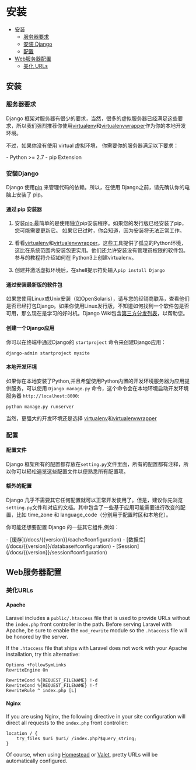 # 安装

- [安装](#installation)
    - [服务器要求](#server-requirements)
    - [安装 Django](#installing-django)
    - [配置](#configuration)
- [Web服务器配置](#web-server-configuration)
    - [美化 URLs](#pretty-urls)

<a name="installation"></a>
## 安装


<a name="server-requirements"></a>
### 服务器要求

Django 框架对服务器有很少的要求，当然，很多的虚拟服务器已经满足这些要求，所以我们强烈推荐你使用[virtualenv](https://virtualenv.pypa.io/)和[virtualenvwrapper](https://virtualenvwrapper.readthedocs.io/en/latest/)作为你的本地开发环境。

不过，如果你没有使用 virtual 虚拟环境， 你需要你的服务器满足以下要求：

<div class="content-list" markdown="1">
- Python >= 2.7
- pip Extension
</div>

<a name="installing-django"></a>
### 安装Django

Django 使用[pip](https://pypi.python.org/pypi/pip) 来管理代码的依赖。所以，在使用 Django之前，请先确认你的电脑上安装了 pip。

#### 通过 pip 安装器

1. 安装[pip](https://pip.pypa.io),最简单的是使用独立pip安装程序。如果您的发行版已经安装了pip，您可能需要更新它。
  如果它已过时，你会知道，因为安装将无法正常工作。

2. 看看[virtualenv](https://virtualenv.pypa.io/)和[virtualenvwrapper](https://virtualenvwrapper.readthedocs.io/en/latest/)。这些工具提供了孤立的Python环境，这比在系统范围内安装包更实用。他们还允许安装没有管理员权限的软件包。参与的教程将介绍如何在
Python3上创建virtualenv。

3. 创建并激活虚拟环境后，在shell提示符处输入`pip install Django`

#### 通过安装最新版的软件包

如果您使用Linux或Unix安装（如OpenSolaris），请与您的经销商联系，查看他们是否已经打包Django。如果你使用Linux发行版，不知道如何找到一个软件包是否可用，那么现在是学习的好时机。Django Wiki包含[第三方分发列表](https://code.djangoproject.com/wiki/Distributions)，以帮助您。

#### 创建一个Django应用

你可以在终端中通过Django的 `startproject` 命令来创建Django应用：

    django-admin startproject mysite

#### 本地开发环境

如果你在本地安装了Python,并且希望使用Python内置的开发环境服务器为应用提供服务，可以使用 `Django manage.py` 命令，这个命令会在本地环境启动开发环境服务器  `http://localhost:8000`:

    python manage.py runserver

当然，更强大的开发环境还是选择 [virtualenv](https://virtualenv.pypa.io/)和[virtualenvwrapper](https://virtualenvwrapper.readthedocs.io/en/latest/)

<a name="configuration"></a>
### 配置

#### 配置文件

Django 框架所有的配置都存放在`setting.py`文件里面，所有的配置都有注释，所以你可以轻松遍览这些配置文件以便熟悉所有配置项。 

#### 额外的配置

Django 几乎不需要其它任何配置就可以正常开发使用了。但是，建议你先浏览`setting.py`文件和对应的文档。其中包含了一些基于应用可能需要进行改变的配置，比如 time_zone 和 language_code（分别用于配置时区和本地化）。

你可能还想要配置 Django 的一些其它组件,例如：

<div class="content-list" markdown="1">
- [缓存](/docs/{{version}}/cache#configuration)
- [数据库](/docs/{{version}}/database#configuration)
- [Session](/docs/{{version}}/session#configuration)
</div>

<a name="web-server-configuration"></a>
## Web服务器配置

<a name="pretty-urls"></a>
### 美化URLs

#### Apache

Laravel includes a `public/.htaccess` file that is used to provide URLs without the `index.php` front controller in the path. Before serving Laravel with Apache, be sure to enable the `mod_rewrite` module so the `.htaccess` file will be honored by the server.

If the `.htaccess` file that ships with Laravel does not work with your Apache installation, try this alternative:

    Options +FollowSymLinks
    RewriteEngine On

    RewriteCond %{REQUEST_FILENAME} !-d
    RewriteCond %{REQUEST_FILENAME} !-f
    RewriteRule ^ index.php [L]

#### Nginx

If you are using Nginx, the following directive in your site configuration will direct all requests to the `index.php` front controller:

    location / {
        try_files $uri $uri/ /index.php?$query_string;
    }

Of course, when using [Homestead](/docs/{{version}}/homestead) or [Valet](/docs/{{version}}/valet), pretty URLs will be automatically configured.
